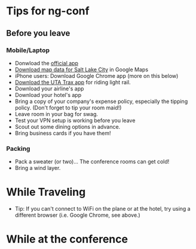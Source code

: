 # Tips for ng-conf

## Before you leave

### Mobile/Laptop

* Donwload the [official app](https://attendify.com/app/b1qfd2/)
* [Download map data for Salt Lake City](https://support.google.com/maps/answer/6291838?co=GENIE.Platform%3DAndroid&hl=en) in Google Maps
* iPhone users: Download Google Chrome app (more on this below)
* [Download the UTA Trax app](https://www.rideuta.com/Rider-Tools/App-Center) for riding light rail.
* Download your airline's app
* Download your hotel's app
* Bring a copy of your company's expense policy, especially the tipping policy. (Don't forget to tip your room maid!)
* Leave room in your bag for swag.
* Test your VPN setup is working before you leave
* Scout out some dining options in advance.
* Bring business cards if you have them!

### Packing

* Pack a sweater (or two)... The conference rooms can get cold!
* Bring a wind layer.

# While Traveling

* Tip: If you can't connect to WiFi on the plane or at the hotel, try using a different browser (i.e. Google Chrome, see above.)

# While at the conference

